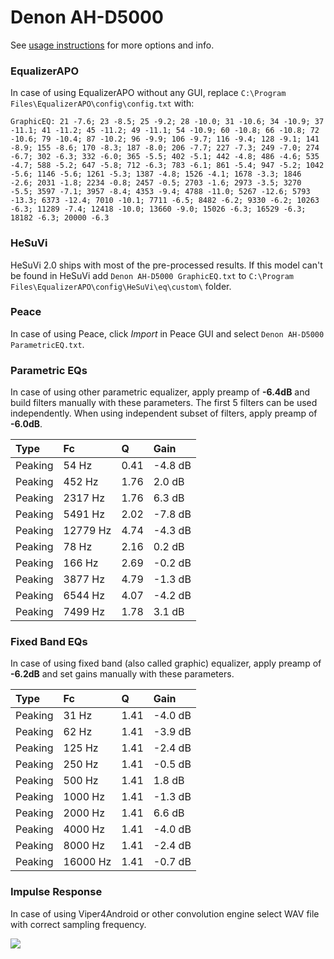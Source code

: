 # Denon AH-D5000
See [usage instructions](https://github.com/jaakkopasanen/AutoEq#usage) for more options and info.

### EqualizerAPO
In case of using EqualizerAPO without any GUI, replace `C:\Program Files\EqualizerAPO\config\config.txt`
with:
```
GraphicEQ: 21 -7.6; 23 -8.5; 25 -9.2; 28 -10.0; 31 -10.6; 34 -10.9; 37 -11.1; 41 -11.2; 45 -11.2; 49 -11.1; 54 -10.9; 60 -10.8; 66 -10.8; 72 -10.6; 79 -10.4; 87 -10.2; 96 -9.9; 106 -9.7; 116 -9.4; 128 -9.1; 141 -8.9; 155 -8.6; 170 -8.3; 187 -8.0; 206 -7.7; 227 -7.3; 249 -7.0; 274 -6.7; 302 -6.3; 332 -6.0; 365 -5.5; 402 -5.1; 442 -4.8; 486 -4.6; 535 -4.7; 588 -5.2; 647 -5.8; 712 -6.3; 783 -6.1; 861 -5.4; 947 -5.2; 1042 -5.6; 1146 -5.6; 1261 -5.3; 1387 -4.8; 1526 -4.1; 1678 -3.3; 1846 -2.6; 2031 -1.8; 2234 -0.8; 2457 -0.5; 2703 -1.6; 2973 -3.5; 3270 -5.5; 3597 -7.1; 3957 -8.4; 4353 -9.4; 4788 -11.0; 5267 -12.6; 5793 -13.3; 6373 -12.4; 7010 -10.1; 7711 -6.5; 8482 -6.2; 9330 -6.2; 10263 -6.3; 11289 -7.4; 12418 -10.0; 13660 -9.0; 15026 -6.3; 16529 -6.3; 18182 -6.3; 20000 -6.3
```

### HeSuVi
HeSuVi 2.0 ships with most of the pre-processed results. If this model can't be found in HeSuVi add
`Denon AH-D5000 GraphicEQ.txt` to `C:\Program Files\EqualizerAPO\config\HeSuVi\eq\custom\` folder.

### Peace
In case of using Peace, click *Import* in Peace GUI and select `Denon AH-D5000 ParametricEQ.txt`.

### Parametric EQs
In case of using other parametric equalizer, apply preamp of **-6.4dB** and build filters manually
with these parameters. The first 5 filters can be used independently.
When using independent subset of filters, apply preamp of **-6.0dB**.

| Type    | Fc       |    Q | Gain    |
|:--------|:---------|:-----|:--------|
| Peaking | 54 Hz    | 0.41 | -4.8 dB |
| Peaking | 452 Hz   | 1.76 | 2.0 dB  |
| Peaking | 2317 Hz  | 1.76 | 6.3 dB  |
| Peaking | 5491 Hz  | 2.02 | -7.8 dB |
| Peaking | 12779 Hz | 4.74 | -4.3 dB |
| Peaking | 78 Hz    | 2.16 | 0.2 dB  |
| Peaking | 166 Hz   | 2.69 | -0.2 dB |
| Peaking | 3877 Hz  | 4.79 | -1.3 dB |
| Peaking | 6544 Hz  | 4.07 | -4.2 dB |
| Peaking | 7499 Hz  | 1.78 | 3.1 dB  |

### Fixed Band EQs
In case of using fixed band (also called graphic) equalizer, apply preamp of **-6.2dB** and set
gains manually with these parameters.

| Type    | Fc       |    Q | Gain    |
|:--------|:---------|:-----|:--------|
| Peaking | 31 Hz    | 1.41 | -4.0 dB |
| Peaking | 62 Hz    | 1.41 | -3.9 dB |
| Peaking | 125 Hz   | 1.41 | -2.4 dB |
| Peaking | 250 Hz   | 1.41 | -0.5 dB |
| Peaking | 500 Hz   | 1.41 | 1.8 dB  |
| Peaking | 1000 Hz  | 1.41 | -1.3 dB |
| Peaking | 2000 Hz  | 1.41 | 6.6 dB  |
| Peaking | 4000 Hz  | 1.41 | -4.0 dB |
| Peaking | 8000 Hz  | 1.41 | -2.4 dB |
| Peaking | 16000 Hz | 1.41 | -0.7 dB |

### Impulse Response
In case of using Viper4Android or other convolution engine select WAV file with correct sampling frequency.

![](https://raw.githubusercontent.com/jaakkopasanen/AutoEq/master/results/referenceaudioanalyzer/zero/Denon%20AH-D5000/Denon%20AH-D5000.png)